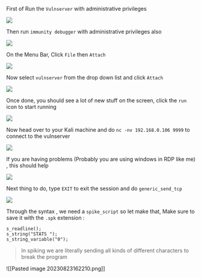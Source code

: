 First of Run the `Vulnserver` with administrative privileges

![](https://i.imgur.com/HA66Nut.png)

Then run `immunity debugger` with administrative privileges also

![](https://i.imgur.com/oPbscrI.png)

On the Menu Bar, Click `File` then `Attach`

![](https://i.imgur.com/O27nn37.png)

Now select `vulnserver` from the drop down list and click `Attach`

![](https://i.imgur.com/XrzkOzH.png)

Once done, you should see a lot of new stuff on the screen, click the `run` icon to start running

![](https://i.imgur.com/jmoMXPz.png)

Now head over to your Kali machine and do `nc -nv 192.168.0.106 9999` to connect to the vulnserver

![](https://i.imgur.com/brqM1H7.png)

If you are having problems (Probably you are using windows in RDP like me) , this should help

![](https://i.imgur.com/DIP4Nfv.png)

Next thing to do, type `EXIT` to exit the session and do `generic_send_tcp`

![](https://i.imgur.com/T68jrTd.png)

Through the syntax , we need a `spike_script` so let make that, Make sure to save it with the `.spk` extension :

```spike
s_readline();
s_string("STATS ");
s_string_variable("0");
```

> In spiking we are literally sending all kinds of different characters to break the program

<!--⚠️Imgur upload failed, check dev console-->
![[Pasted image 20230823162210.png]]